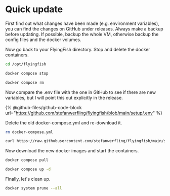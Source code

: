 # Quick update

First find out what changes have been made (e.g. environment variables), you can find the changes on GitHub under releases. Always make a backup before updating. If possible, backup the whole VM, otherwise backup the config files and the docker volumes.



Now go back to your FlyingFish directory. Stop and delete the docker containers.

```sh
cd /opt/flyingfish
```

```sh
docker compose stop
```

```sh
docker compose rm
```

Now compare the .env file with the one in GitHub to see if there are new variables, but I will point this out explicitly in the release.

{% @github-files/github-code-block url="https://github.com/stefanwerfling/flyingfish/blob/main/setup/.env" %}

Delete the old docker-compose.yml and re-download it.

```sh
rm docker-compose.yml
```

```sh
curl https://raw.githubusercontent.com/stefanwerfling/flyingfish/main/setup/docker-compose.yml -o docker-compose.yml
```

Now download the new docker images and start the containers.

```sh
docker compose pull
```

```sh
docker compose up -d
```

Finally, let's clean up.

```sh
docker system prune --all
```
